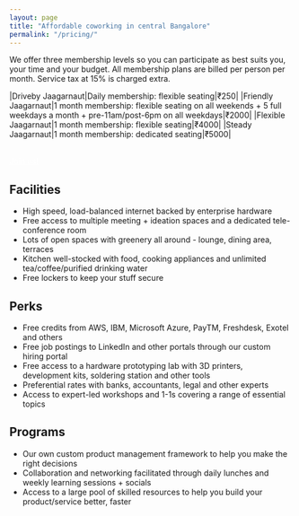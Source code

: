 ```yaml
---
layout: page
title: "Affordable coworking in central Bangalore"
permalink: "/pricing/"
---
```


We offer three membership levels so you can participate as best suits you, your time and your budget. All membership plans are billed per person per month. Service tax at 15% is charged extra.

|Driveby Jaagarnaut|Daily membership: flexible seating|₹250|
|Friendly Jaagarnaut|1 month membership: flexible seating on all weekends + 5 full weekdays a month + pre-11am/post-6pm on all weekdays|₹2000|
|Flexible Jaagarnaut|1 month membership: flexible seating|₹4000|
|Steady Jaagarnaut|1 month membership: dedicated seating|₹5000|

<br />

<div class="text-center">
<a class="button large radius alert" href="/cowork/apply/" style="color:#fff">Join us!</a>
</div>



## Facilities

- High speed, load-balanced internet backed by enterprise hardware
- Free access to multiple meeting + ideation spaces and a dedicated tele-conference room
- Lots of open spaces with greenery all around - lounge, dining area, terraces
- Kitchen well-stocked with food, cooking appliances and unlimited tea/coffee/purified drinking water
- Free lockers to keep your stuff secure

## Perks

- Free credits from AWS, IBM, Microsoft Azure, PayTM, Freshdesk, Exotel and others
- Free job postings to LinkedIn and other portals through our custom hiring portal
- Free access to a hardware prototyping lab with 3D printers, development kits, soldering station and other tools
- Preferential rates with banks, accountants, legal and other experts
- Access to expert-led workshops and 1-1s covering a range of essential topics

## Programs

- Our own custom product management framework to help you make the right decisions
- Collaboration and networking facilitated through daily lunches and weekly learning sessions + socials
- Access to a large pool of skilled resources to help you build your product/service better, faster
